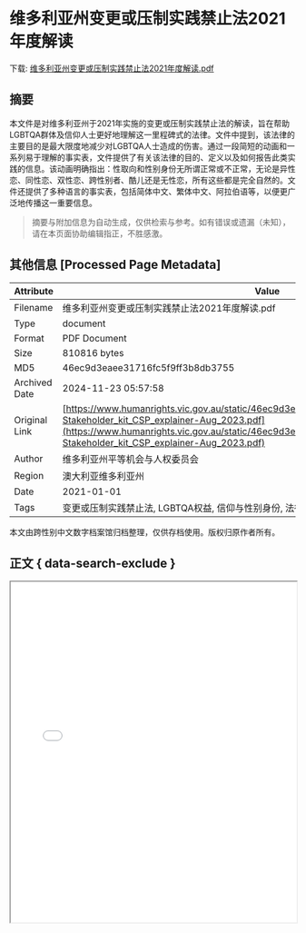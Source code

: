 # 维多利亚州变更或压制实践禁止法2021年度解读

<!-- tcd_download_link -->
下载: <a href="../维多利亚州变更或压制实践禁止法2021年度解读.pdf" download>维多利亚州变更或压制实践禁止法2021年度解读.pdf</a>
<!-- tcd_download_link_end -->

## 摘要

<!-- tcd_abstract -->
本文件是对维多利亚州于2021年实施的变更或压制实践禁止法的解读，旨在帮助LGBTQA群体及信仰人士更好地理解这一里程碑式的法律。文件中提到，该法律的主要目的是最大限度地减少对LGBTQA人士造成的伤害。通过一段简短的动画和一系列易于理解的事实表，文件提供了有关该法律的目的、定义以及如何报告此类实践的信息。该动画明确指出：性取向和性别身份无所谓正常或不正常，无论是异性恋、同性恋、双性恋、跨性别者、酷儿还是无性恋，所有这些都是完全自然的。文件还提供了多种语言的事实表，包括简体中文、繁体中文、阿拉伯语等，以便更广泛地传播这一重要信息。

<!-- tcd_abstract_end -->

> 摘要与附加信息为自动生成，仅供检索与参考。如有错误或遗漏（未知），请在本页面协助编辑指正，不胜感激。

## 其他信息 [Processed Page Metadata]

| Attribute       | Value                                  |
|-----------------|----------------------------------------|
| Filename        | 维多利亚州变更或压制实践禁止法2021年度解读.pdf                             |
| Type            | document                                 |
| Format          | PDF Document                               |
| Size            | 810816 bytes                           |
| MD5             | 46ec9d3eaee31716fc5f9ff3b8db3755                                  |
| Archived Date   | 2024-11-23 05:57:58                             |
| Original Link   | [https://www.humanrights.vic.gov.au/static/46ec9d3eaee31716fc5f9ff3b8db3755/Resource-Stakeholder_kit_CSP_explainer-Aug_2023.pdf](https://www.humanrights.vic.gov.au/static/46ec9d3eaee31716fc5f9ff3b8db3755/Resource-Stakeholder_kit_CSP_explainer-Aug_2023.pdf)                         |
| Author          | 维多利亚州平等机会与人权委员会                               |
| Region          | 澳大利亚维多利亚州                               |
| Date            | 2021-01-01                                 |
| Tags            | 变更或压制实践禁止法, LGBTQA权益, 信仰与性别身份, 法律解读, 社会支持, 医疗资源, 防治歧视                                 |

本文由跨性别中文数字档案馆归档整理，仅供存档使用。版权归原作者所有。


## 正文 { data-search-exclude }

<!-- tcd_main_text -->
<iframe src="../维多利亚州变更或压制实践禁止法2021年度解读.pdf" width="100%" height="600px">
    <p>无法显示PDF，请下载查看。</p>
</iframe>
<!-- tcd_main_text_end -->

